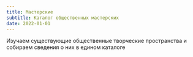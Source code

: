 ```yaml
---
title: Мастерские
subtitle: Каталог общественных мастерских
date: 2022-01-01
---
```


Изучаем существующие общественные творческие пространства и собираем сведения о них в едином каталоге
